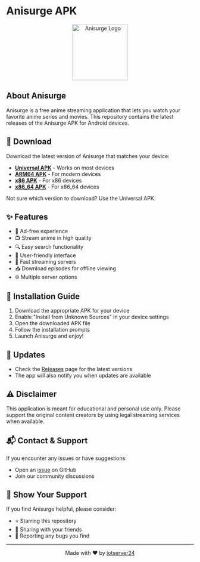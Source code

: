 # Anisurge APK

<p align="center">
  <img src="https://github.com/iotserver24/Anisurge-apk/img/logo.png" alt="Anisurge Logo" width="150">
</p>

## About Anisurge

Anisurge is a free anime streaming application that lets you watch your favorite anime series and movies. This repository contains the latest releases of the Anisurge APK for Android devices.

## 📱 Download

Download the latest version of Anisurge that matches your device:

- **[Universal APK](https://github.com/iotserver24/Anisurge-apk/releases/latest/download/Anisurge-universal.apk)** - Works on most devices
- **[ARM64 APK](https://github.com/iotserver24/Anisurge-apk/releases/latest/download/Anisurge-arm64.apk)** - For modern devices
- **[x86 APK](https://github.com/iotserver24/Anisurge-apk/releases/latest/download/Anisurge-x86.apk)** - For x86 devices
- **[x86_64 APK](https://github.com/iotserver24/Anisurge-apk/releases/latest/download/Anisurge-x86_64.apk)** - For x86_64 devices

Not sure which version to download? Use the Universal APK.

## ✨ Features

- 🎯 Ad-free experience
- 📺 Stream anime in high quality
- 🔍 Easy search functionality
- 📱 User-friendly interface
- 🚀 Fast streaming servers
- 📥 Download episodes for offline viewing
- 🌐 Multiple server options

## 📝 Installation Guide

1. Download the appropriate APK for your device
2. Enable "Install from Unknown Sources" in your device settings
3. Open the downloaded APK file
4. Follow the installation prompts
5. Launch Anisurge and enjoy!

## 🔄 Updates

- Check the [Releases](https://github.com/iotserver24/Anisurge-apk/releases) page for the latest versions
- The app will also notify you when updates are available

## ⚠️ Disclaimer

This application is meant for educational and personal use only. Please support the original content creators by using legal streaming services when available.

## 📬 Contact & Support

If you encounter any issues or have suggestions:
- Open an [issue](https://github.com/iotserver24/Anisurge-apk/issues) on GitHub
- Join our community discussions

## 🌟 Show Your Support

If you find Anisurge helpful, please consider:
- ⭐ Starring this repository
- 📢 Sharing with your friends
- 🐛 Reporting any bugs you find

---

<p align="center">
Made with ❤️ by <a href="https://github.com/iotserver24">iotserver24</a>
</p>
